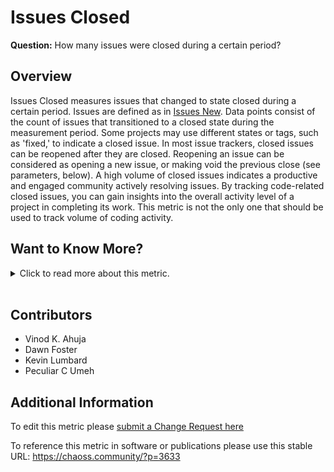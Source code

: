 # Issues Closed

**Question:** How many issues were closed during a certain period?

## Overview

Issues Closed measures issues  that changed to state closed during a certain period. Issues are defined as in [Issues New](https://chaoss.community/metric-issues-new/). Data points consist of the count of issues that transitioned to a closed state during the measurement period.  Some projects may use different states or tags, such as 'fixed,' to indicate a closed issue. In most issue trackers, closed issues can be reopened after they are closed. Reopening an issue can be considered as opening a new issue, or making void the previous close (see parameters, below).
A high volume of closed issues indicates a productive and engaged community actively resolving issues.  By tracking code-related closed issues, you can gain insights into the overall activity level of a project in completing its work. This metric is not the only one that should be used to track volume of coding activity.

## Want to Know More?

<span markdown="1"><details>

<summary>Click to read more about this metric.</summary>

### Data Collection Strategies

**Specific description: GitHub**

In the case of GitHub, closed issues are defined as "issues which are closed".

**Specific description: GitLab**

In the case of GitLab, closed issues are defined as "issues
that are closed".

**Specific description: Jira**

In the case of Jira, closed issues are defined as "issues that change to the closed state".

**Specific description: Bugzilla**

In the case of Bugzilla, closed issues are defined as "bug reports that change to the closed state".

**Aggregators:**

*   Count. Total number of closed issues during the period.
*   Ratio. Ratio of closed issues over total number of issues during that period.
*   Reactions. Number of "thumb-ups" or other reactions on issues.

**Parameters:**

*   Period of time. Start and finish date of the period during which issues are considered. Default: forever.

*   Criteria for source code. Algorithm. Default: all issues are related to
    source code.\
    If we focus on source code, we need a criterion for deciding
    whether an issue is related to the source code or not.
    All issues could be included in the metric by altering the default.

*   Reopen as new. Boolean, defining whether reopened issues are considered
    as new issues. If false, it means the closing event previous to a
    reopen event should be considered as void. Note: if this parameter is
    false, the number of closed issues for any period could change in the
    future, if some of them are reopened.

*   Criteria for closed. Algorithm. Default: having a closing event during
    the period of interest.

### Filters

*   By actors (submitter, commenter, closer). Requires merging identities corresponding to the same author.
*   By groups of actors (employer, gender... for each of the actors). Requires actor grouping, and likely, actor merging.

### Visualizations

*   Count per time period over time
*   Ratio per time period over time

These could be grouped by applying the filters defined above or represented as bar charts, with time running in the X axis.

[GrimoireLab](https://chaoss.github.io/grimoirelab)
![GrimoireLab](https://raw.githubusercontent.com/chaoss/wg-evolution/main/focus-areas/issue-resolution/images/issues-closed_grimoirelab.png).

</details></span><br>

## Contributors

*   Vinod K. Ahuja
*   Dawn Foster
*   Kevin Lumbard
*   Peculiar C Umeh

## Additional Information

To edit this metric please [submit a Change Request here](https://github.com/chaoss/wg-evolution/blob/main/focus-areas/issue-resolution/issues-closed.md)

To reference this metric in software or publications please use this stable URL: <https://chaoss.community/?p=3633>

<!-- # For groupings in the knowledge base
Context tags: Platform, Contribution, Lifecycle
Keyword tags: bug report, problems, issues, closed
-->
